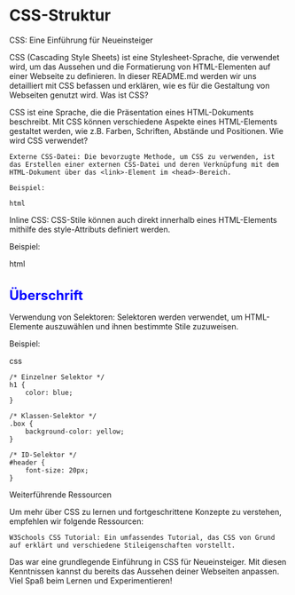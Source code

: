 # CSS-Struktur

CSS: Eine Einführung für Neueinsteiger

CSS (Cascading Style Sheets) ist eine Stylesheet-Sprache, die verwendet wird, um das Aussehen und die Formatierung von HTML-Elementen auf einer Webseite zu definieren. In dieser README.md werden wir uns detailliert mit CSS befassen und erklären, wie es für die Gestaltung von Webseiten genutzt wird.
Was ist CSS?

CSS ist eine Sprache, die die Präsentation eines HTML-Dokuments beschreibt. Mit CSS können verschiedene Aspekte eines HTML-Elements gestaltet werden, wie z.B. Farben, Schriften, Abstände und Positionen.
Wie wird CSS verwendet?

    Externe CSS-Datei: Die bevorzugte Methode, um CSS zu verwenden, ist das Erstellen einer externen CSS-Datei und deren Verknüpfung mit dem HTML-Dokument über das <link>-Element im <head>-Bereich.

    Beispiel:

    html

<!DOCTYPE html>
<html lang="en">
<head>
    <meta charset="UTF-8">
    <meta name="viewport" content="width=device-width, initial-scale=1.0">
    <title>Meine Webseite</title>
    <link rel="stylesheet" href="styles.css">
</head>
<body>
    <!-- Hier kommt dein Inhalt -->
</body>
</html>

Inline CSS: CSS-Stile können auch direkt innerhalb eines HTML-Elements mithilfe des style-Attributs definiert werden.

Beispiel:

html

<h1 style="color: blue; font-size: 24px;">Überschrift</h1>

Verwendung von Selektoren: Selektoren werden verwendet, um HTML-Elemente auszuwählen und ihnen bestimmte Stile zuzuweisen.

Beispiel:

css

    /* Einzelner Selektor */
    h1 {
        color: blue;
    }

    /* Klassen-Selektor */
    .box {
        background-color: yellow;
    }

    /* ID-Selektor */
    #header {
        font-size: 20px;
    }

Weiterführende Ressourcen

Um mehr über CSS zu lernen und fortgeschrittene Konzepte zu verstehen, empfehlen wir folgende Ressourcen:

    W3Schools CSS Tutorial: Ein umfassendes Tutorial, das CSS von Grund auf erklärt und verschiedene Stileigenschaften vorstellt.

Das war eine grundlegende Einführung in CSS für Neueinsteiger. Mit diesen Kenntnissen kannst du bereits das Aussehen deiner Webseiten anpassen. Viel Spaß beim Lernen und Experimentieren!
